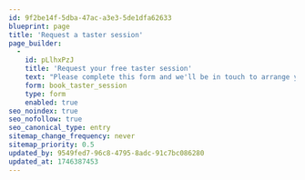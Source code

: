 ```yaml
---
id: 9f2be14f-5dba-47ac-a3e3-5de1dfa62633
blueprint: page
title: 'Request a taster session'
page_builder:
  -
    id: pLlhxPzJ
    title: 'Request your free taster session'
    text: "Please complete this form and we'll be in touch to arrange your free taster session with one of our brilliant volunteers!"
    form: book_taster_session
    type: form
    enabled: true
seo_noindex: true
seo_nofollow: true
seo_canonical_type: entry
sitemap_change_frequency: never
sitemap_priority: 0.5
updated_by: 9549fed7-96c8-4795-8adc-91c7bc086280
updated_at: 1746387453
---
```

